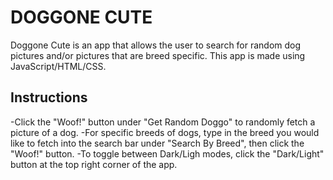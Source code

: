 # DOGGONE CUTE
Doggone Cute is an app that allows the user to search for random dog pictures and/or pictures that are breed specific.  This app is made using JavaScript/HTML/CSS.


## Instructions

-Click the "Woof!" button under "Get Random Doggo" to randomly fetch a picture of a dog.
-For specific breeds of dogs, type in the breed you would like to fetch into the search bar under "Search By Breed", then click the "Woof!" button.
-To toggle between Dark/Ligh modes, click the "Dark/Light" button at the top right corner of the app.
